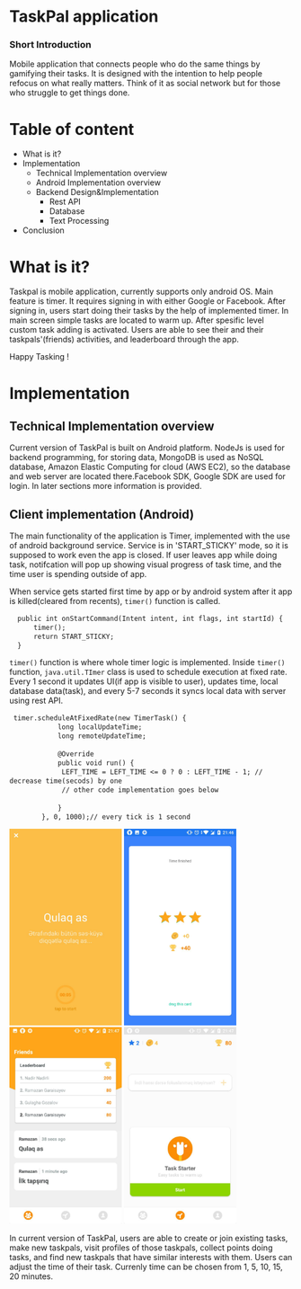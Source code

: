 # TaskPal application
### Short Introduction
  Mobile application that connects people who do the same things by gamifying their tasks. It is designed with the intention to help people refocus on what really matters. Think of it as social network but for those who struggle to get things done.

# Table of content

* What is it?
* Implementation
  * Technical Implementation overview 
  * Android Implementation overview
  * Backend Design&Implementation
    * Rest API
    * Database
    * Text Processing
* Conclusion


# What is it?

  Taskpal is mobile application, currently supports only android OS. Main feature is timer. It requires signing in with either Google or Facebook. After signing in, users start doing their tasks by the help of implemented timer. In main screen simple tasks are located to warm up. After spesific level custom task adding is activated. Users are able to see their and their taskpals'(friends) activities, and leaderboard through the app. 

Happy Tasking !


# Implementation

## Technical Implementation overview 
  Current version of TaskPal is built on Android platform. NodeJs is used for backend programming, for storing data, MongoDB is used as NoSQL database, Amazon Elastic Computing for cloud (AWS EC2), so the database and web server are located there.Facebook SDK, Google SDK are used for login. In later sections more information is provided.

## Client implementation (Android)
  The main functionality of the application is Timer, implemented with the use of android background service. Service is in 'START_STICKY' mode, so it is supposed to work even the app is closed. If user leaves app while doing task, notifcation will pop up showing visual progress of task time, and the time user is spending outside of app.
  
When service gets started first time by app or by android system after it app is killed(cleared from recents), `timer()` function is called. 
  ``` @Override
    public int onStartCommand(Intent intent, int flags, int startId) {
        timer();
        return START_STICKY;
    }    
  ```
`timer()` function is where whole timer logic is implemented. Inside `timer()` function, `java.util.TImer` class is used to schedule execution at fixed rate. Every 1 second it updates UI(if app is visible to user), updates time, local database data(task), and every 5-7 seconds it syncs local data with server using rest API.

```
 timer.scheduleAtFixedRate(new TimerTask() {
            long localUpdateTime;
            long remoteUpdateTime;

            @Override
            public void run() {
             LEFT_TIME = LEFT_TIME <= 0 ? 0 : LEFT_TIME - 1; // decrease time(secods) by one
             // other code implementation goes below
             
            }
        }, 0, 1000);// every tick is 1 second

```
  
  
  <img src="https://github.com/rgaraisayev/taskpalsdp/blob/master/screens/photo5379957081458714850.jpg"  width="200" height="350" />
  <img src="https://github.com/rgaraisayev/taskpalsdp/blob/master/screens/photo5379957081458714849.jpg"  width="200" height="350" />
  <img src="https://github.com/rgaraisayev/taskpalsdp/blob/master/screens/photo5379957081458714848.jpg"  width="200" height="350" />
  <img src="https://github.com/rgaraisayev/taskpalsdp/blob/master/screens/photo5379957081458714847.jpg"  width="200" height="350" />

  
  
  
  In current version of TaskPal, users are able to create or join existing tasks, make new taskpals, visit profiles of those taskpals, collect points doing tasks, and find new taskpals that have similar interests with them. Users can adjust the time of their task. Currenly time can be chosen from 1, 5, 10, 15, 20 minutes.
